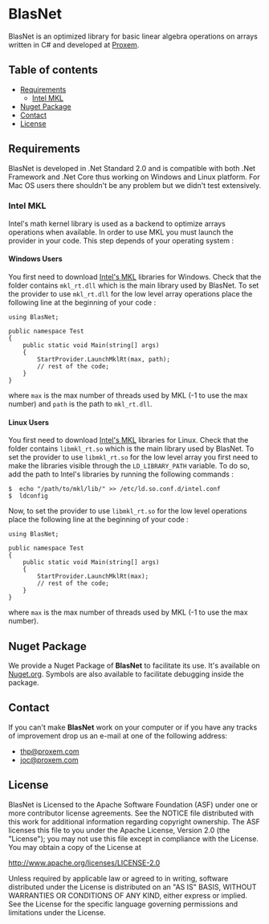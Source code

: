 # BlasNet
BlasNet is an optimized library for basic linear algebra operations on arrays written in C\# and developed at [Proxem](https://proxem.com).

## Table of contents

* [Requirements](#requirements)
   * [Intel MKL](#intel-mkl)    
* [Nuget Package](#nuget-package)
* [Contact](#contact) 
* [License](#license)

## Requirements

BlasNet is developed in .Net Standard 2.0 and is compatible with both .Net Framework and .Net Core thus working on Windows and Linux platform.
For Mac OS users there shouldn't be any problem but we didn't test extensively.

### Intel MKL

Intel's math kernel library is used as a backend to optimize arrays operations when available. 
In order to use MKL you must launch the provider in your code. This step depends of your operating system :

#### Windows Users

You first need to download [Intel's MKL](https://software.intel.com/en-us/mkl) libraries for Windows. Check that the folder contains `mkl_rt.dll` which is the main library used by BlasNet.
To set the provider to use `mkl_rt.dll` for the low level array operations place the following line at the beginning of your code :
```
using BlasNet;

public namespace Test
{
    public static void Main(string[] args)
    {
        StartProvider.LaunchMklRt(max, path);
        // rest of the code;
    }
}
```
where ```max``` is the max number of threads used by MKL (-1 to use the max number) and `path` is the path to `mkl_rt.dll`.

#### Linux Users

You first need to download [Intel's MKL](https://software.intel.com/en-us/mkl) libraries for Linux. Check that the folder contains `libmkl_rt.so` which is the main library used by BlasNet.
To set the provider to use `libmkl_rt.so` for the low level array you first need to make the libraries visible through the `LD_LIBRARY_PATH` variable. 
To do so, add the path to Intel's libraries by running the following commands : 

```
$  echo "/path/to/mkl/lib/" >> /etc/ld.so.conf.d/intel.conf
$  ldconfig
```

Now, to set the provider to use `libmkl_rt.so` for the low level operations place the following line at the beginning of your code :

```
using BlasNet;

public namespace Test
{
    public static void Main(string[] args)
    {
        StartProvider.LaunchMklRt(max);
        // rest of the code;
    }
}
```
where `max` is the max number of threads used by MKL (-1 to use the max number).


## Nuget Package

We provide a Nuget Package of **BlasNet** to facilitate its use. It's available on [Nuget.org](https://www.nuget.org/packages/Proxem.BlasNet/). 
Symbols are also available to facilitate debugging inside the package.

## Contact

If you can't make **BlasNet** work on your computer or if you have any tracks of improvement drop us an e-mail at one of the following address:
- thp@proxem.com
- joc@proxem.com

## License

BlasNet is Licensed to the Apache Software Foundation (ASF) under one or more contributor license agreements.
See the NOTICE file distributed with this work for additional information regarding copyright ownership.
The ASF licenses this file to you under the Apache License, Version 2.0 (the "License"); you may not use this file except in compliance with the License.
You may obtain a copy of the License at

http://www.apache.org/licenses/LICENSE-2.0

Unless required by applicable law or agreed to in writing, software distributed under the License is distributed on an "AS IS" BASIS, WITHOUT WARRANTIES OR CONDITIONS OF ANY KIND, either express or implied.
See the License for the specific language governing permissions and limitations under the License.
